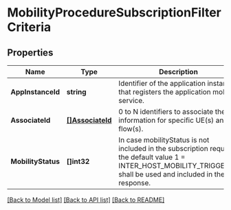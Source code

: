 # MobilityProcedureSubscriptionFilterCriteria

## Properties
Name | Type | Description | Notes
------------ | ------------- | ------------- | -------------
**AppInstanceId** | **string** | Identifier of the application instance that registers the application mobility service. | [optional] [default to null]
**AssociateId** | [**[]AssociateId**](AssociateId.md) | 0 to N identifiers to associate the information for specific UE(s) and flow(s). | [optional] [default to null]
**MobilityStatus** | **[]int32** | In case mobilityStatus is not included in the subscription request, the default value 1 &#x3D; INTER_HOST_MOBILITY_TRIGGERED shall be used and included in the response. | [optional] [default to null]

[[Back to Model list]](../README.md#documentation-for-models) [[Back to API list]](../README.md#documentation-for-api-endpoints) [[Back to README]](../README.md)


